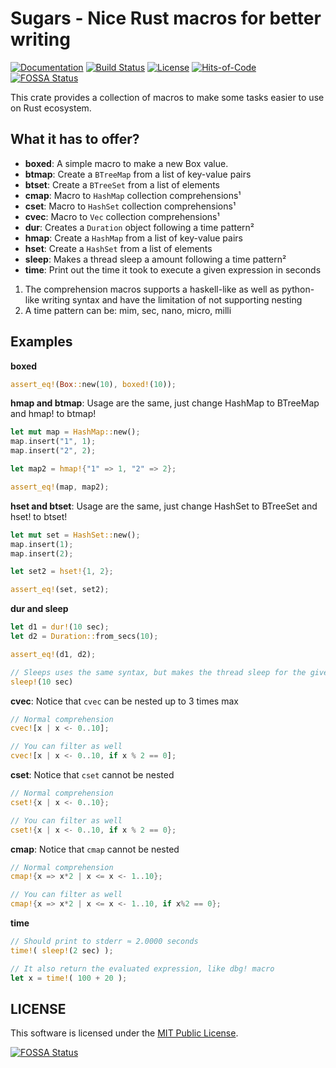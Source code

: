 # Sugars - Nice Rust macros for better writing

[![Documentation](https://docs.rs/sugars/badge.svg)](https://docs.rs/sugars)
[![Build Status](https://travis-ci.com/GrayJack/sugars.svg?token=shFam3KGN8B2PbDYxY4y&branch=master)](https://travis-ci.com/GrayJack/sugars)
[![License](https://img.shields.io/github/license/GrayJack/sugars.svg)](./LICENSE)
[![Hits-of-Code](https://hitsofcode.com/github/GrayJack/sugars)](https://hitsofcode.com/view/github/GrayJack/sugars)
[![FOSSA Status](https://app.fossa.io/api/projects/git%2Bgithub.com%2FGrayJack%2Fsugars.svg?type=shield)](https://app.fossa.io/projects/git%2Bgithub.com%2FGrayJack%2Fsugars?ref=badge_shield)

This crate provides a collection of macros to make some tasks easier to use
on Rust ecosystem.

## What it has to offer?
 * **boxed**: A simple macro to make a new Box value.
 * **btmap**: Create a `BTreeMap` from a list of key-value pairs
 * **btset**: Create a `BTreeSet` from a list of elements
 * **cmap**: Macro to `HashMap` collection comprehensions¹
 * **cset**: Macro to `HashSet` collection comprehensions¹
 * **cvec**: Macro to `Vec` collection comprehensions¹
 * **dur**: Creates a `Duration` object following a time pattern²
 * **hmap**: Create a `HashMap` from a list of key-value pairs
 * **hset**: Create a `HashSet` from a list of elements
 * **sleep**: Makes a thread sleep a amount following a time pattern²
 * **time**: Print out the time it took to execute a given expression in seconds

 1. The comprehension macros supports a haskell-like as well as python-like writing syntax and have the limitation of not supporting nesting
 2. A time pattern can be: mim, sec, nano, micro, milli

## Examples
**boxed**
```rust
assert_eq!(Box::new(10), boxed!(10));
```

**hmap and btmap**: Usage are the same, just change HashMap to BTreeMap and hmap! to btmap!
```rust
let mut map = HashMap::new();
map.insert("1", 1);
map.insert("2", 2);

let map2 = hmap!{"1" => 1, "2" => 2};

assert_eq!(map, map2);
```

**hset and btset**: Usage are the same, just change HashSet to BTreeSet and hset! to btset!
```rust
let mut set = HashSet::new();
map.insert(1);
map.insert(2);

let set2 = hset!{1, 2};

assert_eq!(set, set2);
```

**dur and sleep**
```rust
let d1 = dur!(10 sec);
let d2 = Duration::from_secs(10);

assert_eq!(d1, d2);

// Sleeps uses the same syntax, but makes the thread sleep for the given time
sleep!(10 sec)
```

**cvec**: Notice that `cvec` can be nested up to 3 times max
```rust
// Normal comprehension
cvec![x | x <- 0..10];

// You can filter as well
cvec![x | x <- 0..10, if x % 2 == 0];
```

**cset**: Notice that `cset` cannot be nested
```rust
// Normal comprehension
cset!{x | x <- 0..10};

// You can filter as well
cset!{x | x <- 0..10, if x % 2 == 0};
```

**cmap**: Notice that `cmap` cannot be nested
```rust
// Normal comprehension
cmap!{x => x*2 | x <= x <- 1..10};

// You can filter as well
cmap!{x => x*2 | x <= x <- 1..10, if x%2 == 0};
```

**time**
```rust
// Should print to stderr ≈ 2.0000 seconds
time!( sleep!(2 sec) );

// It also return the evaluated expression, like dbg! macro
let x = time!( 100 + 20 );
```

## LICENSE
This software is licensed under the [MIT Public License](./LICENSE).


[![FOSSA Status](https://app.fossa.io/api/projects/git%2Bgithub.com%2FGrayJack%2Fsugars.svg?type=large)](https://app.fossa.io/projects/git%2Bgithub.com%2FGrayJack%2Fsugars?ref=badge_large)